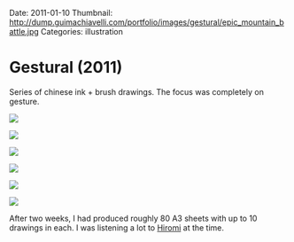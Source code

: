 Date: 2011-01-10
Thumbnail: http://dump.guimachiavelli.com/portfolio/images/gestural/epic_mountain_battle.jpg
Categories: illustration

# Gestural (2011)

Series of chinese ink + brush drawings. The focus was completely on gesture.

![](http://dump.guimachiavelli.com/portfolio/images/gestural/devils_howl.jpg)

![](http://dump.guimachiavelli.com/portfolio/images/gestural/epic_mountain_battle.jpg)

![](http://dump.guimachiavelli.com/portfolio/images/gestural/floating_thoughts.jpg)

![](http://dump.guimachiavelli.com/portfolio/images/gestural/old_witch_watches.jpg)

![](http://dump.guimachiavelli.com/portfolio/images/gestural/rhythm.jpg)

![](http://dump.guimachiavelli.com/portfolio/images/gestural/sailboat.jpg)

After two weeks, I had produced roughly 80 A3 sheets with up to 10 drawings in each. I was listening a lot to [Hiromi](http://www.youtube.com/watch?v=FKGwIjqdm3A) at the time.
